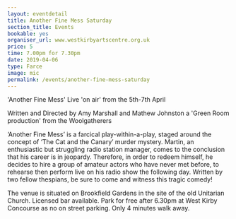 ```yaml
---
layout: eventdetail
title: Another Fine Mess Saturday
section_title: Events
bookable: yes
organiser_url: www.westkirbyartscentre.org.uk
price: 5
time: 7.00pm for 7.30pm
date: 2019-04-06
type: Farce
image: mic
permalink: /events/another-fine-mess-saturday
---
```


'Another Fine Mess' Live 'on air' from the 5th-7th April

Written and Directed by Amy Marshall and Mathew Johnston a 'Green Room production' from the Woolgatherers

‘Another Fine Mess’ is a farcical play-within-a-play, staged around the concept of ‘The Cat and the Canary’ murder mystery. Martin, an enthusiastic but struggling radio station manager, comes to the conclusion that his career is in jeopardy. Therefore, in order to redeem himself, he decides to hire a group of amateur actors who have never met before, to rehearse then perform live on his radio show the following day. Written by two fellow thespians, be sure to come and witness this tragic comedy!

The venue is situated on Brookfield Gardens in the site of the old Unitarian Church. Licensed bar available. Park for free after 6.30pm at West Kirby Concourse as no on street parking. Only 4 minutes walk away.
